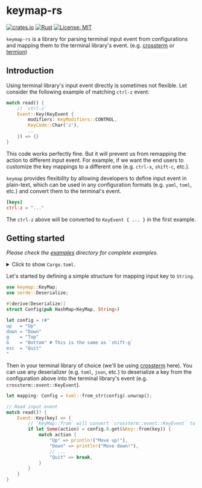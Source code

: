 # keymap-rs

[![crates.io](https://img.shields.io/crates/v/keymap.svg)](https://crates.io/crates/keymap)
[![Rust](https://github.com/rezigned/keymap-rs/actions/workflows/ci.yml/badge.svg)](https://github.com/rezigned/keymap-rs/actions/workflows/ci.yml)
[![License: MIT](https://img.shields.io/badge/License-MIT-brightgreen.svg)](https://opensource.org/licenses/MIT)

`keymap-rs` is a library for parsing terminal input event from configurations and mapping them to the terminal library's event. (e.g. [crossterm](https://github.com/crossterm-rs/crossterm) or [termion](https://gitlab.redox-os.org/redox-os/termion))

## Introduction

Using terminal library's input event directly is sometimes not flexible. Let consider the following example of matching `ctrl-z` event:

```rs
match read() {
    // `ctrl-z`
    Event::Key(KeyEvent {
        modifiers: KeyModifiers::CONTROL,
        KeyCode::Char('z'),
        ..
    }) => {}
}
```

This code works perfectly fine. But it will prevent us from remapping the action to different input event. For example, if we want the end users to customize the key mappings to a different one (e.g. `ctrl-x`, `shift-c`, etc.).

`keymap` provides flexibility by allowing developers to define input event in plain-text, which can be used in any configuration formats (e.g. `yaml`, `toml`, etc.) and convert them to the terminal's event.

```toml
[keys]
ctrl-z = "..."
```

The `ctrl-z` above will be converted to `KeyEvent { ... }` in the first example.

## Getting started

_Please check the [examples](examples/) directory for complete examples._

<details>
<summary>
Click to show <code>Cargo.toml</code>.
</summary>

```toml
[dependencies]
keymap = "0.1"
```
</details>

Let's started by defining a simple structure for mapping input key to `String`.

```rs
use keymap::KeyMap;
use serde::Deserialize;

#[derive(Deserialize)]
struct Config(pub HashMap<KeyMap, String>)

let config = r#"
up   = "Up"
down = "Down"
g    = "Top"
G    = "Bottom" # This is the same as `shift-g`
esc  = "Quit"
"
```

Then in your terminal library of choice (we'll be using [crossterm](https://github.com/crossterm-rs/crossterm) here). You can use any deserializer (e.g. `toml`, `json`, etc.) to deserialize a key from the configuration above into the terminal library's event (e.g. `crossterm::event::KeyEvent`).

```rs
let mapping: Config = toml::from_str(config).unwrap();

// Read input event
match read()? {
    Event::Key(key) => {
        // `KeyMap::from` will convert `crossterm::event::KeyEvent` to `keymap::KeyMap`
        if let Some(action) = config.0.get(&Key::from(key)) {
            match action {
                "Up" => println!("Move up!"),
                "Down" => println!("Move down!"),
                // ...
                "Quit" => break,
            }
        }
    }
}
```
